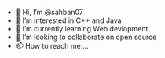 - 👋 Hi, I’m @sahban07
- 👀 I’m interested in C++ and Java
- 🌱 I’m currently learning Web devlopment
- 💞️ I’m looking to collaborate on open source
- 📫 How to reach me ...

<!---
sahban07/sahban07 is a ✨ special ✨ repository because its `README.md` (this file) appears on your GitHub profile.
You can click the Preview link to take a look at your changes.
--->
